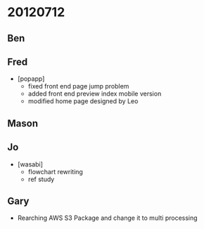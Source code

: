 # 20120712

## Ben



## Fred
- [popapp]
  - fixed front end page jump problem
  - added front end preview index mobile version
  - modified home page designed by Leo



## Mason



## Jo
- [wasabi]
  - flowchart rewriting
  - ref study



## Gary
  - Rearching AWS S3 Package and change it to multi processing